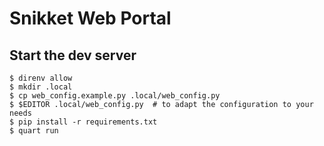 # Snikket Web Portal

## Start the dev server

```console
$ direnv allow
$ mkdir .local
$ cp web_config.example.py .local/web_config.py
$ $EDITOR .local/web_config.py  # to adapt the configuration to your needs
$ pip install -r requirements.txt
$ quart run
```
